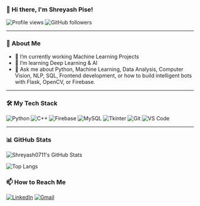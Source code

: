 ### 👋 Hi there, I'm Shreyash Pise!

![Profile views](https://komarev.com/ghpvc/?username=Shreyash0711&color=blue&style=for-the-badge)
![GitHub followers](https://img.shields.io/github/followers/Shreyash0711?label=Followers&style=for-the-badge)

---

### 🧠 About Me

- 🔭 I’m currently working Machine Learning Projects
- 🌱 I’m learning Deep Learning & AI
- 💬 Ask me about Python, Machine Learning, Data Analysis, Computer Vision, NLP, SQL, Frontend development, or how to build intelligent bots with Flask, OpenCV, or Firebase.

---

### 🛠️ My Tech Stack

![Python](https://img.shields.io/badge/-Python-333333?style=flat&logo=python)
![C++](https://img.shields.io/badge/-C++-333333?style=flat&logo=c%2B%2B)
![Firebase](https://img.shields.io/badge/-Firebase-333333?style=flat&logo=firebase)
![MySQL](https://img.shields.io/badge/-MySQL-333333?style=flat&logo=mysql)
![Tkinter](https://img.shields.io/badge/-Tkinter-333333?style=flat)
![Git](https://img.shields.io/badge/-Git-333333?style=flat&logo=git)
![VS Code](https://img.shields.io/badge/-VS%20Code-333333?style=flat&logo=visual-studio-code)

---

### 📊 GitHub Stats

![Shreyash0711's GitHub Stats](https://github-readme-stats.vercel.app/api?username=Shreyash0711&show_icons=true&theme=radical)

![Top Langs](https://github-readme-stats.vercel.app/api/top-langs/?username=Shreyash0711&layout=compact&theme=radical)



### 📫 How to Reach Me

[![LinkedIn](https://img.shields.io/badge/-LinkedIn-blue?style=flat&logo=linkedin)](https://linkedin.com/in/shreyash0711)
[![Gmail](https://img.shields.io/badge/-piseshreyas@gmail.com-D14836?style=flat&logo=gmail&logoColor=white)](mailto:shreyashpise71@gmail.com)

